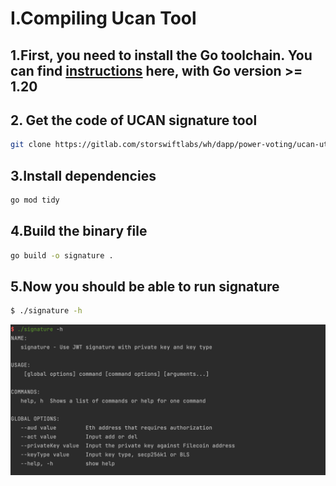 # I.Compiling Ucan Tool



## 1.First, you need to install the Go toolchain. You can find [instructions](https://go.dev/doc/install) here, with Go version >= 1.20



## 2. Get the code of UCAN signature tool

```bash
git clone https://gitlab.com/storswiftlabs/wh/dapp/power-voting/ucan-utils
```

## 3.Install dependencies

```bash
go mod tidy
```

## 4.Build the binary file

```bash
go build -o signature .
```

## 5.Now you should be able to run signature

```bash
$ ./signature -h
```

<img src="./img/1.png" style="zoom:50%;" />
